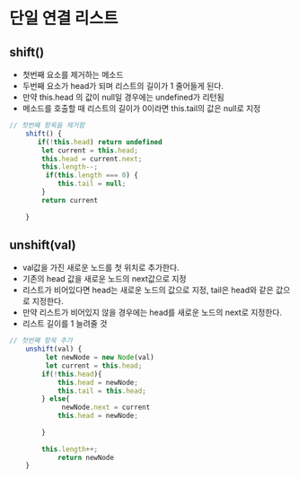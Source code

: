 # 단일 연결 리스트 

## shift()
- 첫번째 요소를 제거하는 메소드
- 두번째 요소가 head가 되며 리스트의 길이가 1 줄어들게 된다.
- 만약 this.head 의 값이 null일 경우에는 undefined가 리턴됨
- 메소드를 호출할 때 리스트의 길이가 0이라면 this.tail의 값은 null로 지정

```js
// 첫번째 항목을 제거함
    shift() {
       if(!this.head) return undefined
        let current = this.head;
        this.head = current.next;
        this.length--;
         if(this.length === 0) {
            this.tail = null;
        }
        return current
        
    }
```

## unshift(val)
- val값을 가진 새로운 노드를 첫 위치로 추가한다.
- 기존의 head 값을 새로운 노드의 next값으로 지정
- 리스트가 비어있다면 head는 새로운 노드의 값으로 지정, tail은 head와 같은 값으로 지정한다.
- 만약 리스트가 비어있지 않을 경우에는 head를 새로운 노드의 next로 지정한다.
- 리스트 길이를 1 늘려줄 것

```js
// 첫번째 항목 추가 
    unshift(val) {
         let newNode = new Node(val)
         let current = this.head;
        if(!this.head){
            this.head = newNode;
            this.tail = this.head;
        } else{
             newNode.next = current
            this.head = newNode;
            
        }
       
        this.length++;
            return newNode
    }
```

